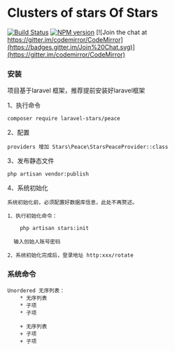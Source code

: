 # Clusters of stars Of Stars

[![Build Status](https://travis-ci.org/codemirror/CodeMirror.svg)](https://travis-ci.org/codemirror/CodeMirror)
[![NPM version](https://img.shields.io/npm/v/codemirror.svg)](https://www.npmjs.org/package/codemirror)
[![Join the chat at https://gitter.im/codemirror/CodeMirror](https://badges.gitter.im/Join%20Chat.svg)](https://gitter.im/codemirror/CodeMirror)  


### 安装

 项目基于laravel 框架，推荐提前安装好laravel框架

 1、执行命令
 
    composer require laravel-stars/peace
 
 2、配置
    
    providers 增加 Stars\Peace\StarsPeaceProvider::class
    
 3、发布静态文件
 
    php artisan vendor:publish
    
 4、系统初始化  
 
    系统初始化前，必须配置好数据库信息，此处不再赘述。
    
    1、执行初始化命令：
        
        php artisan stars:init
        
      输入创始人账号密码
      
    2、系统初始化完成后，登录地址 http:xxx/rotate
    
        
###  系统命令  

    Unordered 无序列表：
		* 无序列表
		* 子项
		* 子项
		 
		+ 无序列表
		+ 子项
		+ 子项